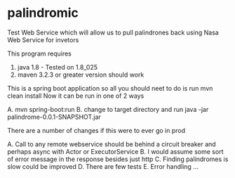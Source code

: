 # palindromic
Test Web Service which will allow us to pull palindrones back using Nasa Web Service
for invetors

This program requires

1. java 1.8 - Tested on 1.8_025 
2. maven 3.2.3 or greater version should work

This is a spring boot application so all you should neet to do is run mvn clean install
Now it can be run in one of 2 ways

A.  mvn spring-boot:run
B.  change to target directory and run java -jar  palindrome-0.0.1-SNAPSHOT.jar

There are a number of changes if this were to ever go in prod

A. Call to any remote webservice should be behind a circuit breaker and perhaps async with Actor or 
   ExecutorService
B. I would assume some sort of error message in the response besides just http 
C. Finding palindromes is slow could be improved
D. There are few tests
E. Error handling
...
   
   
